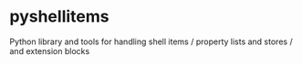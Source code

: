 # pyshellitems
Python library and tools for handling shell items / property lists and stores / and extension blocks
